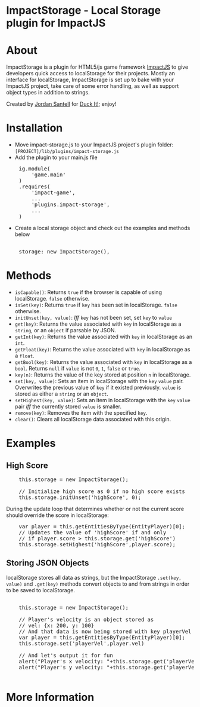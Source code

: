 ImpactStorage - Local Storage plugin for ImpactJS
=================================================

# About

ImpactStorage is a plugin for HTML5/js game framework [ImpactJS](http://www.impactjs.com) to give developers quick access to localStorage for their projects. Mostly an interface for localStorage, ImpactStorage is set up to bake with your ImpactJS project, take care of some error handling, as well as support object types in addition to strings.

Created by [Jordan Santell](http://www.jsantell.com) for [Duck It!](http://www.spacewhalestudios.com/duckit/); enjoy!

# Installation

* Move impact-storage.js to your ImpactJS project's plugin folder: ``[PROJECT]/lib/plugins/impact-storage.js``
* Add the plugin to your main.js file
<pre>
    ig.module(
        'game.main'
    )
    .requires(
        'impact-game',
        ...
        'plugins.impact-storage',
        ...
    )
</pre>
* Create a local storage object and check out the examples and methods below
<pre> 
    storage: new ImpactStorage(),
</pre>


# Methods

* ``isCapable()``: Returns ``true`` if the browser is capable of using localStorage. ``false`` otherwise.
* ``isSet(key)``: Returns ``true`` if ``key`` has been set in localStorage. ``false`` otherwise.
* ``initUnset(key, value)``: *Iff* ``key`` has not been set, set ``key`` to ``value``
* ``get(key)``: Returns the value associated with ``key`` in localStorage as a ``string``, or an ``object`` if parsable by JSON.
* ``getInt(key)``: Returns the value associated with ``key`` in localStorage as an ``int``.
* ``getFloat(key)``: Returns the value associated with ``key`` in localStorage as a ``float``.
* ``getBool(key)``: Returns the value associated with ``key`` in localStorage as a ``bool``. Returns ``null`` if ``value`` is not ``0``, ``1``, ``false`` or ``true``.
* ``key(n)``: Returns the value of the key stored at position ``n`` in localStorage.
* ``set(key, value)``: Sets an item in localStorage with the ``key`` ``value`` pair. Overwrites the previous value of ``key`` if it existed previously. ``value`` is stored as either a ``string`` or an ``object``.
* ``setHighest(key, value)``: Sets an item in localStorage with the ``key`` ``value`` pair *iff* the currently stored ``value`` is smaller.
* ``remove(key)``: Removes the item with the specified ``key``.
* ``clear()``: Clears all localStorage data associated with this origin.


# Examples

## High Score

<pre>
    this.storage = new ImpactStorage();

    // Initialize high score as 0 if no high score exists
    this.storage.initUnset('highScore', 0);
</pre>
During the update loop that determines whether or not the current score should override the score in localStorage:
<pre>
    var player = this.getEntitiesByType(EntityPlayer)[0];
    // Updates the value of 'highScore' if and only
    // if player.score > this.storage.get('highScore')
    this.storage.setHighest('highScore',player.score); 
</pre>

## Storing JSON Objects

localStorage stores all data as strings, but the ImpactStorage ``.set(key, value)`` and ``.get(key)`` methods convert objects to and from strings  in order to be saved to localStorage.
<pre>

    this.storage = new ImpactStorage();

    // Player's velocity is an object stored as
    // vel: {x: 200, y: 100}
    // And that data is now being stored with key playerVel in localStorage
    var player = this.getEntitiesByType(EntityPlayer)[0];
    this.storage.set('playerVel',player.vel)

    // And let's output it for fun
    alert("Player's x velocity: "+this.storage.get('playerVel').x);
    alert("Player's y velocity: "+this.storage.get('playerVel').y);

</pre>

# More Information

